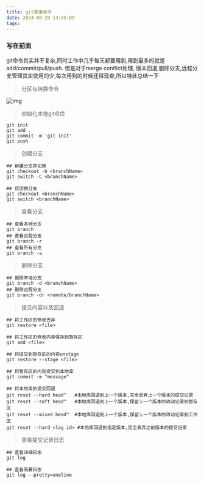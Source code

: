```yaml
---
title: git常用命令
date: 2024-08-29 13:55:09
tags:
---
```


### 写在前面

git命令其实并不复杂,同时工作中几乎每天都要用到,用到最多的就是add/commit/pull/push. 但是对于merge confilct处理, 版本回退,删除分支,远程分支管理其实使用的少,每次用到的时候还得现查,所以特此总结一下

> 分区与转换命令

![img](https://www.runoob.com/wp-content/uploads/2015/02/git-command.jpg)

> 初始化本地git仓库

``` 
git init
git add .
git commit -m 'git init'
git push
```



> 创建分支

```
## 新建分支并切换
git checkout -b <branchName>
git switch -C <branchName>

## 仅切换分支
git checkout <branchName>
git switch <branchName>
```



> 查看分支

```
## 查看本地分支
git branch
## 查看远程分支
git branch -r
## 查看所有分支
git branch -a
```



> 删除分支

```
## 删除本地分支
git branch -d <branchName>
## 删除远程分支
git branch -dr <remote/branchName>
```



> 提交内容以及回退

```
## 将工作区的修改丢弃
git restore <file>

## 将工作区的修改内容保存到暂存区
git add <file>

## 将提交到暂存区的内容unstage
git restore --stage <file>

## 将暂存区的内容提交到本地库
git commit -m "message"

## 将本地库的提交回退
git reset --hard head^   #本地库回退到上一个版本,完全丢弃上一个版本的提交记录
git reset --soft head^   #本地库回退到上一个版本,保留上一个版本的改动记录到暂存区
git reset --mixed head^  #本地库回退到上一个版本,保留上一个版本的改动记录到工作区
git reset --hard <log id> #本地库回退到指定版本,完全丢弃之前版本的提交记录
```



>查看提交记录日志

```
## 查看详细日志
git log

## 查看简要日志
git log --pretty=oneline
```



